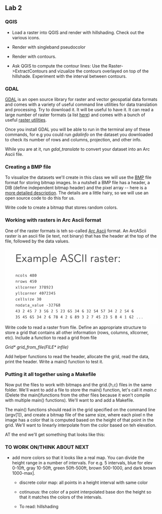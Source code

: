 
## Lab 2

### QGIS 

* Load a raster into QGIS and render with hillshading. Check out the various icons.

* Render  with singleband pseudocolor

* Render with contours.

* Ask QGIS to compute the contour lines: Use the Raster->ExtractContours and vizualize the contours overlayed on top of the hillshade.
  Experiment with the interval between contours.

### GDAL 

[GDAL](https://gdal.org/index.html) is an open source library for raster and vector geospatial data formats and comes with  a variety of useful command line utilities for data translation and processing. 
Try to download it. It will be useful to have it.  It can read a large number of raster formats (a list [here](https://gdal.org/drivers/raster/index.html)) and comes with a bunch of useful [raster utilities](https://gdal.org/programs/index.html#raster-programs). 

Once you install GDAL you will be able to run in the terminal any of these commands, for e.g you could run _gdalinfo_ on the dataset you downloaded to check its number of rows and columns, projection, and other info. 

While you are at it, run _gdal_translate_ to convert your dataset into an Arc Ascii file. 

### Creating a BMP file

To visualize the datasets we'll create in this class we will use the [BMP](https://en.wikipedia.org/wiki/BMP_file_format) file format for storing bitmap images. In a nutshell a BMP file has a header, a DIB (define independent bitmap header) and the  pixel array -- here is a [more detailed description](https://engineering.purdue.edu/ece264/17au/hw/HW15). The  details are a little hairy, so we will use an open source code to do this for us. 

Write code to create a bitmap that stores random colors. 

### Working with rasters in Arc Ascii format 

One of the raster formats is teh so-called [Arc Ascii](https://desktop.arcgis.com/en/arcmap/latest/manage-data/raster-and-images/esri-ascii-raster-format.htm) format. An ArcAScii raster is an ascii file (ie text, not binary) that has the header at the top of the file, followed by the data values.  

![Arc Ascii example](arcasciiexample.png)
Write code to read a raster from file. Define  an appropriate structure to store a grid that contains all other information (rows, columns, xllcorner, etc).  Include a function to read a grid  from file 

_Grid* grid_from_file(FILE* infile)_

Add helper functions to read the header, allocate the grid, read the data, print the header.  Write a main() function to test it. 

### Putting it all together using a Makefile 

Now put the files to work with bitmaps and the grid.{h,c} files in the same folder. We'll want to add a file to store the main() function, let's call it _main.c_ (Delete the main()functions from the other files because it won't compile with multiple main() functions). We'll want to  and add a Makefile. 

The main() functions should read in the grid specified on the command line (argv[1]), and create a bitmap file  of the same size, where each pixel n the image  has a color that is computed based on the height of that point in the grid. We'll want to linearly interpolate from the color based on teh elevation. 

AT the end we'll get something that looks like this: 


### TO WORK ON/THINK ABOUT NEXT 

* add more colors so that it looks like a real map. You can divide the height range in a number of intervals.  For e.g.  5 intervals, blue for elev 0-10ft, gray 10-50ft, green 50ft-500ft, brown 500-1000, and dark brown 1000-max]. 
  *  discrete color map: all points in a height interval with same color
  *  cotinuous:  the color of a point interpolated base don the height so that it matches the colors of the intervals.
 
  *  To read: hillshading 
